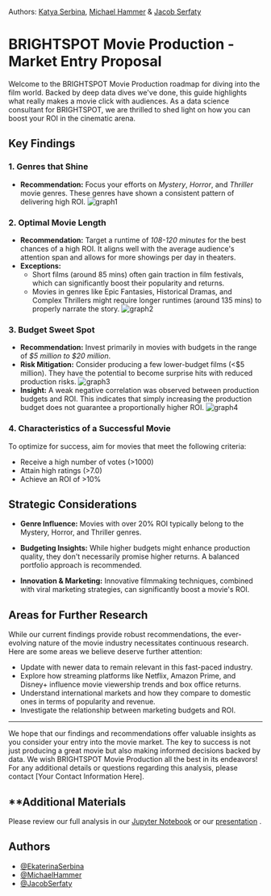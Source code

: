 

Authors: [Katya Serbina](https://github.com/serbinaekaterinai), [Michael Hammer](https://github.com/michaelhammer1) & [Jacob Serfaty](https://github.com/jacobserfaty)


# BRIGHTSPOT Movie Production - Market Entry Proposal

Welcome to the BRIGHTSPOT Movie Production roadmap for diving into the film world. Backed by deep data dives we've done, this guide highlights what really makes a movie click with audiences. As a data science consultant for BRIGHTSPOT, we are thrilled to shed light on how you can boost your ROI in the cinematic arena.

## **Key Findings**

### **1. Genres that Shine**
- **Recommendation:** Focus your efforts on *Mystery*, *Horror*, and *Thriller* movie genres. These genres have shown a consistent pattern of delivering high ROI.
![graph1](https://github.com/serbinaekaterinai/Movies-Project/blob/main/images/Screenshot%202023-09-14%20at%2010.39.28%20AM.png)


### **2. Optimal Movie Length**
- **Recommendation:** Target a runtime of *108-120 minutes* for the best chances of a high ROI. It aligns well with the average audience's attention span and allows for more showings per day in theaters.
- **Exceptions:** 
    - Short films (around 85 mins) often gain traction in film festivals, which can significantly boost their popularity and returns.
    - Movies in genres like Epic Fantasies, Historical Dramas, and Complex Thrillers might require longer runtimes (around 135 mins) to properly narrate the story.
![graph2](https://github.com/serbinaekaterinai/Movies-Project/blob/main/images/Screenshot%202023-09-14%20at%2010.50.59%20AM.png)

### **3. Budget Sweet Spot**
- **Recommendation:** Invest primarily in movies with budgets in the range of *$5 million to $20 million*.
- **Risk Mitigation:** Consider producing a few lower-budget films (<$5 million). They have the potential to become surprise hits with reduced production risks.
![graph3](https://github.com/serbinaekaterinai/Movies-Project/blob/main/images/Screenshot%202023-09-14%20at%2011.35.51%20AM.png)
- **Insight:** A weak negative correlation was observed between production budgets and ROI. This indicates that simply increasing the production budget does not guarantee a proportionally higher ROI.
![graph4](https://github.com/serbinaekaterinai/Movies-Project/blob/main/images/Screenshot%202023-09-14%20at%2011.37.53%20AM.png)

### **4. Characteristics of a Successful Movie**
To optimize for success, aim for movies that meet the following criteria:
- Receive a high number of votes (>1000)
- Attain high ratings (>7.0)
- Achieve an ROI of >10%

## **Strategic Considerations**

- **Genre Influence:** Movies with over 20% ROI typically belong to the Mystery, Horror, and Thriller genres.
  
- **Budgeting Insights:** While higher budgets might enhance production quality, they don't necessarily promise higher returns. A balanced portfolio approach is recommended.

- **Innovation & Marketing:** Innovative filmmaking techniques, combined with viral marketing strategies, can significantly boost a movie's ROI.

## **Areas for Further Research**
While our current findings provide robust recommendations, the ever-evolving nature of the movie industry necessitates continuous research. Here are some areas we believe deserve further attention:
- Update with newer data to remain relevant in this fast-paced industry.
- Explore how streaming platforms like Netflix, Amazon Prime, and Disney+ influence movie viewership trends and box office returns.
- Understand international markets and how they compare to domestic ones in terms of popularity and revenue.
- Investigate the relationship between marketing budgets and ROI. 

---

We hope that our findings and recommendations offer valuable insights as you consider your entry into the movie market. The key to success is not just producing a great movie but also making informed decisions backed by data. We wish BRIGHTSPOT Movie Production all the best in its endeavors!
For any additional details or questions regarding this analysis, please contact [Your Contact Information Here].

## **Additional Materials

Please review our full analysis in our [Jupyter Notebook](https://github.com/serbinaekaterinai/Movies-Project/blob/main/Untitled.ipynb) or our [presentation](https://github.com/serbinaekaterinai/Movies-Project/blob/main/Movie%20Presentation%20Katya%2C%20Jacob%2C%20Michael.pdf) .
## Authors

- [@EkaterinaSerbina](https://github.com/serbinaekaterinai)
- [@MichaelHammer]()
- [@JacobSerfaty]()

